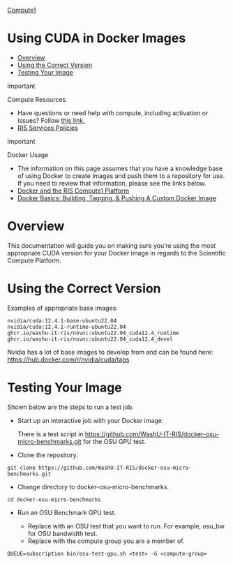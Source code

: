 
[Compute1](../Compute1.md)

# Using CUDA in Docker Images

- [Overview](#overview)
- [Using the Correct Version](#using-the-correct-version)
- [Testing Your Image](#testing-your-image)

> [!IMPORTANT]
> Compute Resources
>
> - Have questions or need help with compute, including activation or issues? Follow [this link.](https://washu.atlassian.net/servicedesk/customer/portal/2/group/6/create/43)
> - [RIS Services Policies](../RIS%20Services%20Policies.md)

> [!IMPORTANT]
> Docker Usage
>
> - The information on this page assumes that you have a knowledge base of using Docker to create images and push them to a repository for use. If you need to review that information, please see the links below.
> - [Docker and the RIS Compute1 Platform](Docker%20and%20the%20RIS%20Compute1%20Platform.md)
> - [Docker Basics: Building, Tagging, & Pushing A Custom Docker Image](../Docker/Docker%20Basics_%20Building,%20Tagging,%20&%20Pushing%20A%20Custom%20Docker%20Image.md)

# Overview

This documentation will guide you on making sure you’re using the most appropriate CUDA version for your Docker image in regards to the Scientific Compute Platform.

# Using the Correct Version

Examples of appropriate base images:

```
nvidia/cuda:12.4.1-base-ubuntu22.04
nvidia/cuda:12.4.1-runtime-ubuntu22.04
ghcr.io/washu-it-ris/novnc:ubuntu22.04_cuda12.4_runtime
ghcr.io/washu-it-ris/novnc:ubuntu22.04_cuda12.4_devel
```

Nvidia has a lot of base images to develop from and can be found here: <https://hub.docker.com/r/nvidia/cuda/tags>

# Testing Your Image

Shown below are the steps to run a test job.

- Start up an interactive job with your Docker image.

  There is a test script in <https://github.com/WashU-IT-RIS/docker-osu-micro-benchmarks.git> for the OSU GPU test.
- Clone the repository.

```
git clone https://github.com/WashU-IT-RIS/docker-osu-micro-benchmarks.git
```

- Change directory to docker-osu-micro-benchmarks.

```
cd docker-osu-micro-benchmarks
```

- Run an OSU Benchmark GPU test.

  - Replace <test> with an OSU test that you want to run. For example, osu\_bw for OSU bandwidth test.
  - Replace <compute-group> with the compute group you are a member of.

```
QUEUE=subscription bin/osu-test-gpu.sh <test> -G <compute-group>
```
